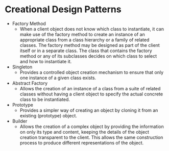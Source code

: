 # Creational Design Patterns

- Factory Method
  - When a client object does not know which class to instantiate, it can make use of the factory method to create an instance of an appropriate class from a class hierarchy or a family of related classes. The factory method may be designed as part of the client itself or in a separate class. The class that contains the factory method or any of its subclasses decides on which class to select and how to instantiate it.
- Singleton
  - Provides a controlled object creation mechanism to ensure that only one instance of a given class exists.
- Abstract Factory
  - Allows the creation of an instance of a class from a suite of related classes without having a client object to specify the actual concrete class to be instantiated.
- Prototype
  - Provides a simpler way of creating an object by cloning it from an existing (prototype) object.
- Builder
  - Allows the creation of a complex object by providing the information on only its type and content, keeping the details of the object creation transparent to the client. This allows the same construction process to produce different representations of the object.
